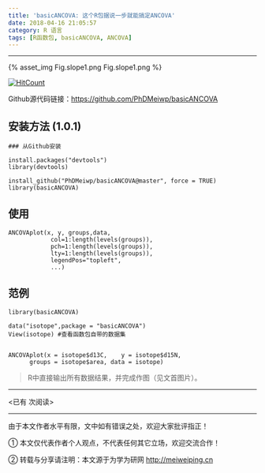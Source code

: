 ```yaml
---
title: 'basicANCOVA: 这个R包据说一步就能搞定ANCOVA'
date: 2018-04-16 21:05:57
category: R 语言
tags: [R函数包, basicANCOVA, ANCOVA]
---
```


---


{% asset_img Fig.slope1.png Fig.slope1.png %}


<!-- more -->


[![HitCount](http://hits.dwyl.io/PhDMeiwp/basicANCOVA.svg)](http://hits.dwyl.io/PhDMeiwp/basicANCOVA)

Github源代码链接：https://github.com/PhDMeiwp/basicANCOVA

## 安装方法 (1.0.1)


    ### 从Github安装
	
	install.packages("devtools")
	library(devtools)  
	
	install_github("PhDMeiwp/basicANCOVA@master", force = TRUE)
	library(basicANCOVA)



## 使用

    ANCOVAplot(x, y, groups,data, 
       			col=1:length(levels(groups)),
       			pch=1:length(levels(groups)),
       			lty=1:length(levels(groups)),
       			legendPos="topleft",
       			...)


## 范例
	

    library(basicANCOVA)
	
    data("isotope",package = "basicANCOVA")
    View(isotope) #查看函数包自带的数据集

    
    ANCOVAplot(x = isotope$d13C,    y = isotope$d15N,
		  groups = isotope$area, data = isotope)



> R中直接输出所有数据结果，并完成作图（见文首图片）。




---

<span id="busuanzi_container_page_pv">
<已有 <span id="busuanzi_value_page_pv"></span> 次阅读>
</span>

---


由于本文作者水平有限，文中如有错误之处，欢迎大家批评指正！

① 本文仅代表作者个人观点，不代表任何其它立场，欢迎交流合作！

② 转载与分享请注明：本文源于为学为研网 http://meiweiping.cn